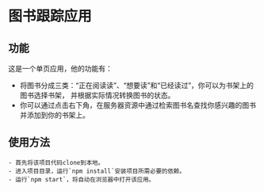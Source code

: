 # 图书跟踪应用

## 功能
这是一个单页应用，他的功能有：
- 将图书分成三类：“正在阅读读”、“想要读”和“已经读过”，你可以为书架上的图书选择书架，
并根据实际情况转换图书的状态。
- 你可以通过点击右下角，在服务器资源中通过检索图书名查找你感兴趣的图书
并添加到你的书架上。

## 使用方法

    - 首先将该项目代码clone到本地。
    - 进入项目目录，运行`npm install`安装项目所需必要的依赖。
    - 运行`npm start`，将自动在浏览器中打开该应用。
